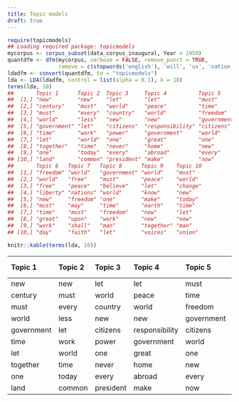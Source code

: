 ```yaml
---
title: Topic models
draft: true
---
```





```r
require(topicmodels)
## Loading required package: topicmodels
mycorpus <- corpus_subset(data_corpus_inaugural, Year > 1950)
quantdfm <- dfm(mycorpus, verbose = FALSE, remove_punct = TRUE,
                remove = c(stopwords('english'), 'will', 'us', 'nation', 'can', 'peopl*', 'americ*'))
ldadfm <- convert(quantdfm, to = "topicmodels")
lda <- LDA(ldadfm, control = list(alpha = 0.1), k = 10)
terms(lda, 10)
##       Topic 1      Topic 2  Topic 3     Topic 4          Topic 5     
##  [1,] "new"        "new"    "let"       "let"            "must"      
##  [2,] "century"    "must"   "world"     "peace"          "time"      
##  [3,] "must"       "every"  "country"   "world"          "freedom"   
##  [4,] "world"      "less"   "new"       "new"            "government"
##  [5,] "government" "let"    "citizens"  "responsibility" "citizens"  
##  [6,] "time"       "work"   "power"     "government"     "world"     
##  [7,] "let"        "world"  "one"       "great"          "one"       
##  [8,] "together"   "time"   "never"     "home"           "new"       
##  [9,] "one"        "today"  "every"     "abroad"         "every"     
## [10,] "land"       "common" "president" "make"           "now"       
##       Topic 6   Topic 7   Topic 8      Topic 9    Topic 10
##  [1,] "freedom" "world"   "government" "world"    "must"  
##  [2,] "world"   "free"    "must"       "peace"    "world" 
##  [3,] "free"    "peace"   "believe"    "let"      "change"
##  [4,] "liberty" "nations" "world"      "know"     "new"   
##  [5,] "new"     "freedom" "one"        "make"     "today" 
##  [6,] "must"    "may"     "time"       "earth"    "time"  
##  [7,] "time"    "must"    "freedom"    "now"      "let"   
##  [8,] "great"   "upon"    "work"       "new"      "now"   
##  [9,] "work"    "shall"   "man"        "together" "man"   
## [10,] "day"     "faith"   "let"        "voices"   "union"
```


```r
knitr::kable(terms(lda, 10))
```



|Topic 1    |Topic 2 |Topic 3   |Topic 4        |Topic 5    |Topic 6 |Topic 7 |Topic 8    |Topic 9  |Topic 10 |
|:----------|:-------|:---------|:--------------|:----------|:-------|:-------|:----------|:--------|:--------|
|new        |new     |let       |let            |must       |freedom |world   |government |world    |must     |
|century    |must    |world     |peace          |time       |world   |free    |must       |peace    |world    |
|must       |every   |country   |world          |freedom    |free    |peace   |believe    |let      |change   |
|world      |less    |new       |new            |government |liberty |nations |world      |know     |new      |
|government |let     |citizens  |responsibility |citizens   |new     |freedom |one        |make     |today    |
|time       |work    |power     |government     |world      |must    |may     |time       |earth    |time     |
|let        |world   |one       |great          |one        |time    |must    |freedom    |now      |let      |
|together   |time    |never     |home           |new        |great   |upon    |work       |new      |now      |
|one        |today   |every     |abroad         |every      |work    |shall   |man        |together |man      |
|land       |common  |president |make           |now        |day     |faith   |let        |voices   |union    |

